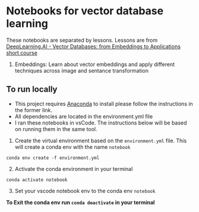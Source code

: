 # Notebooks for vector database learning

These notebooks are separated by lessons. Lessons are from [DeepLearning.AI - Vector Databases: from Embeddings to Applications short course](https://learn.deeplearning.ai/vector-databases-embeddings-applications/lesson/1/introduction)

1. Embeddings: Learn about vector embeddings and apply different techniques across image and sentance transformation

## To run locally

- This project requires [Anaconda](https://docs.anaconda.com/free/anaconda/install/) to install please follow the instructions in the former link.
- All dependencies are located in the environment.yml file
- I ran these notebooks in vsCode. The instructions below will be based on running them in the same tool.

1. Create the virtual environment based on the `environment.yml` file. This will create a conda env with the name `notebook`

```
conda env create -f environment.yml
```

2. Activate the conda environment in your terminal

```
conda activate notebook
```

3. Set your vscode notebook env to the conda env `notebook`

**To Exit the conda env run `conda deactivate` in your terminal**
